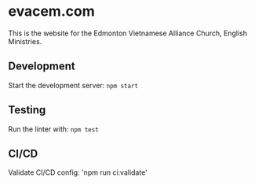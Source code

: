 # evacem.com
This is the website for the Edmonton Vietnamese Alliance Church, English Ministries.

## Development
Start the development server: `npm start`

## Testing
Run the linter with: `npm test`

## CI/CD
Validate CI/CD config: 'npm run ci:validate'
